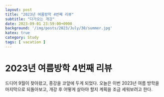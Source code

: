 ```yaml
---
layout: post
title: "2023년 여름방학 4번째 리뷰"
subtitle: "다가오는 개강"
date: 2023-09-01 23:59:00+0900
background: '/img/posts/2023/July/30/summer.jpg'
katex: true
category: Study
tags: [ vacation ]
---
```


# 2023년 여름방학 4번째 리뷰

드디어 9월이 찾아왔고, 종강을 코앞에 두게 되었다. 오늘은 이번 2023년 여름 방학을 마지막으로 되돌아보고, 개강 후 어떻게 살아야 할지 계획을 조금 세워보려고 한다.


